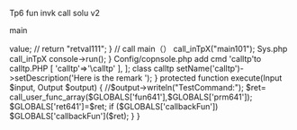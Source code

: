 Tp6  fun invk call solu v2



main

<?php

//tp6  cmd test
//  php.exe  test\call_tp_t.php calltp


use app\model\Setting;

require_once __DIR__."/../lib/sys1011.php";



function main101() {
//  echo 999;

 $set = Setting::find(3);
 echo   $set->value;

// return "retval111";
}






// call main（）
call_inTpX("main101");


Sys.php call_inTpX


<?php



function call_inTpX(string $f ) {

 require __DIR__ . '/../vendor/autoload.php';


 $GLOBALS['fun641'] = $f;
 $GLOBALS['prm641'] = [];
 $GLOBALS['callbackFun'] = function (){};

 // 应用初始化
 (new \think\App())->console->run();
}


Config/copnsole.php  add cmd   'calltp'to calltp.PHP


<?php

require_once __DIR__."/../app/calltp.php";
// +----------------------------------------------------------------------
// | 控制台配置
// +----------------------------------------------------------------------
return [
   // 指令定义
   'commands' => [
          'calltp'=>'\calltp'
       
   ],
];


class calltp


<?php
use think\console\Command;
use think\console\Input;
use think\console\Output;

class calltp extends Command
{
 protected function configure()
 {
   $this->setName('calltp')->setDescription('Here is the remark ');
 }

 protected function execute(Input $input, Output $output)
 {
       //$output->writeln("TestCommand:");
  $ret=     call_user_func_array($GLOBALS['fun641'],$GLOBALS['prm641']);

   $GLOBALS['ret641']=$ret;
if ($GLOBALS['callbackFun'])
 $GLOBALS['callbackFun']($ret);

 }
}






